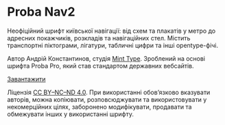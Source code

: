 # Proba Nav2

Неофіційний шрифт київської навігації: від схем та плакатів у метро до адресних покажчиків, розкладів та навігаційних стел. Містить транспортні піктограми, лігатури, табличні цифри та інші opentype-фічі.

Автор Андрій Константинов, студія [Mint Type](https://minttype.com/). Зроблений на основі шрифта Proba Pro, який став стандартом державних вебсайтів.

[Завантажити](#)
   
Ліцензія [CC BY–NC–ND 4.0](https://creativecommons.org/licenses/by-nd/4.0/deed.uk). При використанні обов’язково вказувати авторів, можна копіювати, розповсюджувати та використовувати у некомерційних цілях, заборонено модифікувати, продавати та обмежувати інших у використанні шрифту.
